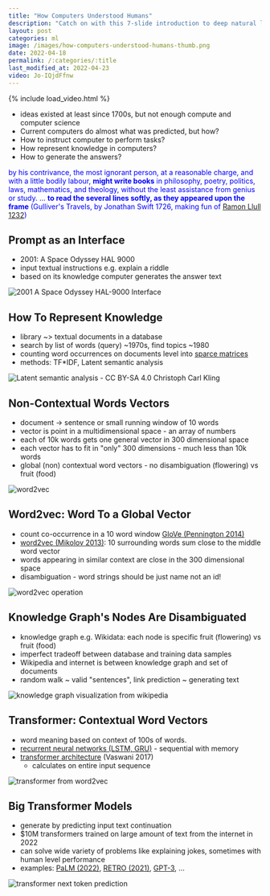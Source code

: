 ```yaml
---
title: "How Computers Understood Humans"
description: "Catch on with this 7-slide introduction to deep natural language processing of 2022, featuring TF-IDF, Word2vec, knowledge graphs, and transformers."
layout: post
categories: ml
image: /images/how-computers-understood-humans-thumb.png
date: 2022-04-18
permalink: /:categories/:title
last_modified_at: 2022-04-23
video: Jo-IQjdFfnw
---
```


{% include load_video.html %}

- ideas existed at least since 1700s, but not enough compute and computer science
- Current computers do almost what was predicted, but how?
- How to instruct computer to perform tasks?
- How represent knowledge in computers?
- How to generate the answers?

<p style="color: blue">
by his contrivance, the most ignorant person, at a reasonable charge, and with a little bodily labour, <b>might write books</b> in philosophy, poetry, politics, laws, mathematics, and theology, without the least assistance from genius or study.
... <b>to read the several lines softly, as they appeared upon the frame</b>
(Gulliver's Travels, by Jonathan Swift 1726, making fun of <a href="https://www.researchgate.net/publication/221502602_Llull_as_Computer_Scientist_or_Why_Llull_Was_One_of_Us">Ramon Llull 1232</a>)
</p>


## Prompt as an Interface
- 2001: A Space Odyssey HAL 9000
- input textual instructions e.g. explain a riddle
- based on its knowledge computer generates the answer text 

![2001 A Space Odyssey HAL-9000 Interface](/images/2001-A-Space-Odyssey-HAL-9000-Interface-3.png)


## How To Represent Knowledge
- library ~> textual documents in a database
- search by list of words (query) ~1970s, find topics ~1980
- counting word occurrences on documents level into [sparce matrices](/ml/sparse-matrix-why-and-when)
- methods: TF*IDF, Latent semantic analysis

![Latent semantic analysis - CC BY-SA 4.0 Christoph Carl Kling](/images/latent-semantic-analysis-wiki.png)


## Non-Contextual Words Vectors
- document -> sentence or small running window of 10 words
- vector is point in a multidimensional space - an array of numbers
- each of 10k words gets one general vector in 300 dimensional space
- each vector has to fit in "only" 300 dimensions - much less than 10k words
- global (non) contextual word vectors - no disambiguation (flowering) vs fruit (food)

![word2vec](/images/word2vec-10k-tensorflow-projector.png)


## Word2vec: Word To a Global Vector
- count co-occurrence in a 10 word window [GloVe (Pennington 2014)](https://nlp.stanford.edu/pubs/glove.pdf)
- [word2vec (Mikolov 2013)](https://arxiv.org/pdf/1301.3781.pdf): 10 surrounding words sum close to the middle word vector
- words appearing in similar context are close in the 300 dimensional space
- disambiguation - word strings should be just name not an id!

![word2vec operation](/images/word2vec.jpg)


## Knowledge Graph's Nodes Are Disambiguated
- knowledge graph e.g. Wikidata: each node is specific fruit (flowering) vs fruit (food)
- imperfect tradeoff between database and training data samples
- Wikipedia and internet is between knowledge graph and set of documents
- random walk ~ valid "sentences", link prediction ~ generating text

![knowledge graph visualization from wikipedia](/images/knowledge-graph.jpg)


## Transformer: Contextual Word Vectors
- word meaning based on context of 100s of words.
- [recurrent neural networks (LSTM, GRU)](/ml/SRU++-Speeds-Up-Transformer-with-Simple-Recurrent-Unit-RNN) - sequential with memory
- [transformer architecture](/ml/transformers-self-attention-mechanism-simplified) (Vaswani 2017)
  - calculates on entire input sequence

![transformer from word2vec](/images/transformer-from-word2vec.jpg)


## Big Transformer Models
- generate by predicting input text continuation
- $10M transformers trained on large amount of text from the internet in 2022
- can solve wide variety of problems like explaining jokes, sometimes with human level performance
- examples: [PaLM (2022)](/ml/googles-pathways-language-model-and-chain-of-thought), [RETRO (2021)](/ml/DeepMinds-RETRO-Transformer-Model), [GPT-3](https://arxiv.org/pdf/2005.14165.pdf), ...

![transformer next token prediction](/images/transformer-from-word2vec-next-token.jpg)
